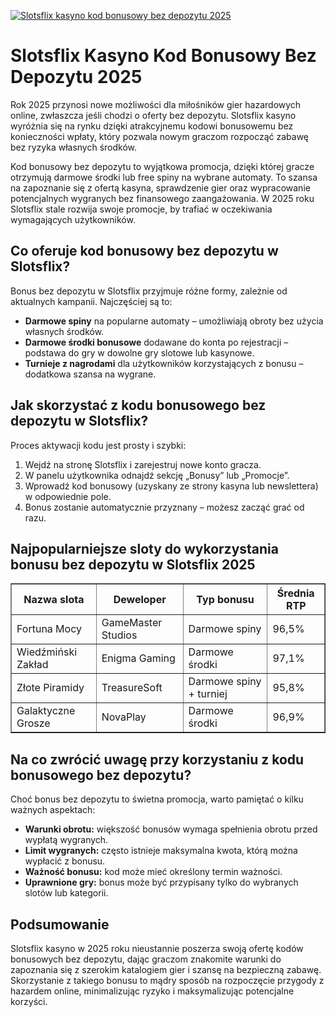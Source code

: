 [![Slotsflix kasyno kod bonusowy bez depozytu 2025](https://123-caf.pages.dev/gitsignup.png)](https://vrmoo.ru/Bt82HjjY)

<h1>Slotsflix Kasyno Kod Bonusowy Bez Depozytu 2025</h1> <p>Rok 2025 przynosi nowe możliwości dla miłośników gier hazardowych online, zwłaszcza jeśli chodzi o oferty bez depozytu. Slotsflix kasyno wyróżnia się na rynku dzięki atrakcyjnemu kodowi bonusowemu bez konieczności wpłaty, który pozwala nowym graczom rozpocząć zabawę bez ryzyka własnych środków.</p>  <p>Kod bonusowy bez depozytu to wyjątkowa promocja, dzięki której gracze otrzymują darmowe środki lub free spiny na wybrane automaty. To szansa na zapoznanie się z ofertą kasyna, sprawdzenie gier oraz wypracowanie potencjalnych wygranych bez finansowego zaangażowania. W 2025 roku Slotsflix stale rozwija swoje promocje, by trafiać w oczekiwania wymagających użytkowników.</p>  <h2>Co oferuje kod bonusowy bez depozytu w Slotsflix?</h2> <p>Bonus bez depozytu w Slotsflix przyjmuje różne formy, zależnie od aktualnych kampanii. Najczęściej są to:</p> <ul>   <li><strong>Darmowe spiny</strong> na popularne automaty – umożliwiają obroty bez użycia własnych środków.</li>   <li><strong>Darmowe środki bonusowe</strong> dodawane do konta po rejestracji – podstawa do gry w dowolne gry slotowe lub kasynowe.</li>   <li><strong>Turnieje z nagrodami</strong> dla użytkowników korzystających z bonusu – dodatkowa szansa na wygrane.</li> </ul>  <h2>Jak skorzystać z kodu bonusowego bez depozytu w Slotsflix?</h2> <p>Proces aktywacji kodu jest prosty i szybki:</p> <ol>   <li>Wejdź na stronę Slotsflix i zarejestruj nowe konto gracza.</li>   <li>W panelu użytkownika odnajdź sekcję „Bonusy” lub „Promocje”.</li>   <li>Wprowadź kod bonusowy (uzyskany ze strony kasyna lub newslettera) w odpowiednie pole.</li>   <li>Bonus zostanie automatycznie przyznany – możesz zacząć grać od razu.</li> </ol>  <h2>Najpopularniejsze sloty do wykorzystania bonusu bez depozytu w Slotsflix 2025</h2> <table border="1" cellpadding="8" cellspacing="0">   <thead>     <tr>       <th>Nazwa slota</th>       <th>Deweloper</th>       <th>Typ bonusu</th>       <th>Średnia RTP</th>     </tr>   </thead>   <tbody>     <tr>       <td>Fortuna Mocy</td>       <td>GameMaster Studios</td>       <td>Darmowe spiny</td>       <td>96,5%</td>     </tr>     <tr>       <td>Wiedźmiński Zakład</td>       <td>Enigma Gaming</td>       <td>Darmowe środki</td>       <td>97,1%</td>     </tr>     <tr>       <td>Złote Piramidy</td>       <td>TreasureSoft</td>       <td>Darmowe spiny + turniej</td>       <td>95,8%</td>     </tr>     <tr>       <td>Galaktyczne Grosze</td>       <td>NovaPlay</td>       <td>Darmowe środki</td>       <td>96,9%</td>     </tr>   </tbody> </table>  <h2>Na co zwrócić uwagę przy korzystaniu z kodu bonusowego bez depozytu?</h2> <p>Choć bonus bez depozytu to świetna promocja, warto pamiętać o kilku ważnych aspektach:</p> <ul>   <li><strong>Warunki obrotu:</strong> większość bonusów wymaga spełnienia obrotu przed wypłatą wygranych.</li>   <li><strong>Limit wygranych:</strong> często istnieje maksymalna kwota, którą można wypłacić z bonusu.</li>   <li><strong>Ważność bonusu:</strong> kod może mieć określony termin ważności.</li>   <li><strong>Uprawnione gry:</strong> bonus może być przypisany tylko do wybranych slotów lub kategorii.</li> </ul>  <h2>Podsumowanie</h2> <p>Slotsflix kasyno w 2025 roku nieustannie poszerza swoją ofertę kodów bonusowych bez depozytu, dając graczom znakomite warunki do zapoznania się z szerokim katalogiem gier i szansę na bezpieczną zabawę. Skorzystanie z takiego bonusu to mądry sposób na rozpoczęcie przygody z hazardem online, minimalizując ryzyko i maksymalizując potencjalne korzyści.</p>